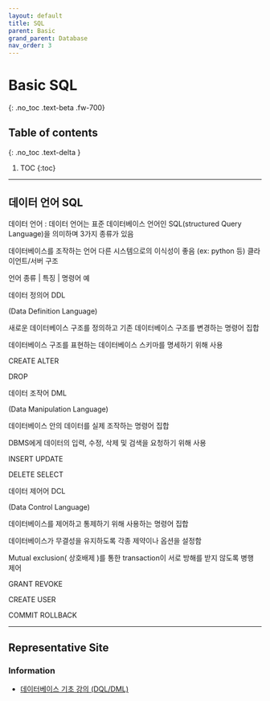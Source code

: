```yaml
---
layout: default
title: SQL
parent: Basic
grand_parent: Database
nav_order: 3
---
```


# Basic SQL 
{: .no_toc .text-beta .fw-700}

## Table of contents
{: .no_toc .text-delta }

1. TOC
{:toc}

---

## 데이터 언어 SQL

데이터 언어 : 데이터 언어는 표준 데이터베이스 언어인 SQL(structured Query Language)을 의미하며 3가지 종류가 있음

데이터베이스를 조작하는 언어
다른 시스템으로의 이식성이 좋음 (ex: python 등)
클라이언트/서버 구조


언어 종류 | 특징 | 명령어 예

데이터 정의어 DDL

(Data Definition Language)

새로운 데이터베이스 구조를 정의하고 기존 데이터베이스 구조를 변경하는 명령어 집합

데이터베이스 구조를 표현하는 데이터베이스 스키마를 명세하기 위해 사용

CREATE ALTER

DROP

데이터 조작어 DML

(Data Manipulation Language)

데이터베이스 안의 데이터를 실제 조작하는 명령어 집합

DBMS에게 데이터의 입력, 수정, 삭제 및 검색을 요청하기 위해 사용

INSERT UPDATE

DELETE SELECT

데이터 제어어 DCL

(Data Control Language)

데이터베이스를 제어하고 통제하기 위해 사용하는 명령어 집합

데이터베이스가 무결성을 유지하도록 각종 제약이나 옵션을 설정함

Mutual exclusion( 상호배제 )를 통한 transaction이 서로 방해를 받지 않도록 병행 제어

GRANT REVOKE

CREATE USER

COMMIT ROLLBACK

---

## Representative Site 

### Information

* [데이터베이스 기초 강의 (DQL/DML)](https://nackwon.tistory.com/95?category=796152)
